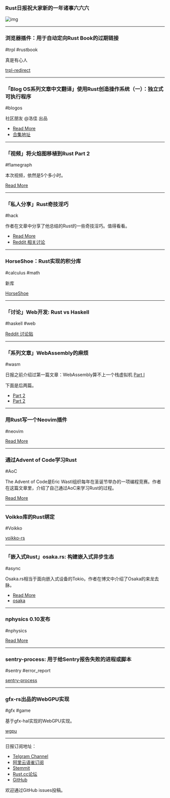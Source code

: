 ### Rust日报祝大家新的一年诸事六六六

![img](https://wx2.sinaimg.cn/mw690/71684decgy1fzvfs66uf8j20sg0mynmk.jpg)

---

### 浏览器插件：用于自动定向Rust Book的过期链接

#trpl #rustbook

真是有心人

[trpl-redirect](https://github.com/srishanbhattarai/trpl-redirect)

---

### 「Blog OS系列文章中文翻译」使用Rust创造操作系统（一）：独立式可执行程序

#blogos

社区朋友 @洛佳 出品

- [Read More](https://zhuanlan.zhihu.com/p/53064186)
- [合集地址](https://github.com/luojia65/writing-an-os-in-rust)

---

### 「视频」将火焰图移植到Rust Part 2

#flamegraph

本次视频，依然是5个多小时。

[Read More](https://www.youtube.com/watch?v=Qy1tQesXc7k)

---

### 「私人分享」Rust奇技淫巧

#hack

作者在文章中分享了他总结的Rust的一些奇技淫巧。值得看看。

- [Read More](https://vorner.github.io/2019/02/03/hacks.html)
- [Reddit 相关讨论](https://www.reddit.com/r/rust/comments/ampf8d/personal_collection_of_rust_hacks/)

---

### HorseShoe：Rust实现的积分库

#calculus #math

新库

[HorseShoe](https://github.com/YakoYakoYokuYoku/HorseShoe)

---

### 「讨论」Web开发: Rust vs Haskell 

#haskell #web

[Reddit 讨论贴](https://www.reddit.com/r/rust/comments/an11l9/webdevelopement_rust_vs_haskell/)

---

### 「系列文章」WebAssembly的麻烦

#wasm

日报之前介绍过第一篇文章：WebAssembly算不上一个栈虚拟机 [Part I](http://troubles.md/posts/wasm-is-not-a-stack-machine/)

下面是后两篇。

- [Part 2](http://troubles.md/posts/why-do-we-need-the-relooper-algorithm-again/)
- [Part 2](http://troubles.md/posts/the-stack-is-not-the-stack/)

---

### 用Rust写一个Neovim插件

#neovim

[Read More](https://medium.com/@srishanbhattarai/a-detailed-guide-to-writing-your-first-neovim-plugin-in-rust-a81604c606b1)

---

### 通过Advent of Code学习Rust

#AoC

The Advent of Code是Eric Wastl组织每年在圣诞节举办的一项编程竞赛。作者在这篇文章里，介绍了自己通过AoC来学习Rust的过程。

[Read More](https://www.forrestthewoods.com/blog/learning-rust-via-advent-of-code/)

---

### Voikko库的Rust绑定

#Voikko

[voikko-rs](https://github.com/ronjakoi/voikko-rs)

---

### 「嵌入式Rust」osaka.rs: 构建嵌入式异步生态

#async

Osaka.rs相当于面向嵌入式设备的Tokio。作者在博文中介绍了Osaka的来龙去脉。

- [Read More](http://aep.github.io/rust-async-without-the-noise/)
- [osaka](https://github.com/aep/osaka)

---

### nphysics 0.10发布

#nphysics

[Read More](https://www.patreon.com/posts/24466961)

---

### sentry-process: 用于给Sentry报告失败的进程或脚本

#sentry #error_report

[sentry-process](https://gitlab.com/dsferruzza/sentry-process)

---

### gfx-rs出品的WebGPU实现

#gfx #game

基于gfx-hal实现的WebGPU实现。

[wgpu](https://github.com/gfx-rs/wgpu)

---

日报订阅地址：

- [Telgram Channel](https://t.me/rust_daily_news )
- [阿里云语雀订阅](https://www.yuque.com/chaosbot/rustnews)
- [Stemmit](https://steemit.com/@blackanger)
- [Rust.cc论坛](https://rust.cc)
- [GitHub](https://github.com/RustStudy/rust_daily_news)

欢迎通过GitHub issues投稿。